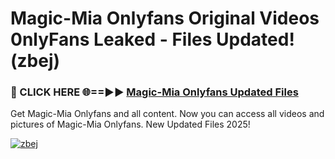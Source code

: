 # Magic-Mia Onlyfans Original Videos 0nlyFans Leaked - Files Updated! (zbej)

<h3>🔴 CLICK HERE 🌐==►► <a href="https://tinyurl.com/2jnfzry5" rel="nofollow">Magic-Mia Onlyfans Updated Files</a></h3>

Get Magic-Mia Onlyfans and all content. Now you can access all videos and pictures of Magic-Mia Onlyfans. New Updated Files 2025!

[![zbej](https://i.imgur.com/GyGTBgg.gif)](https://tinyurl.com/2jnfzry5)
